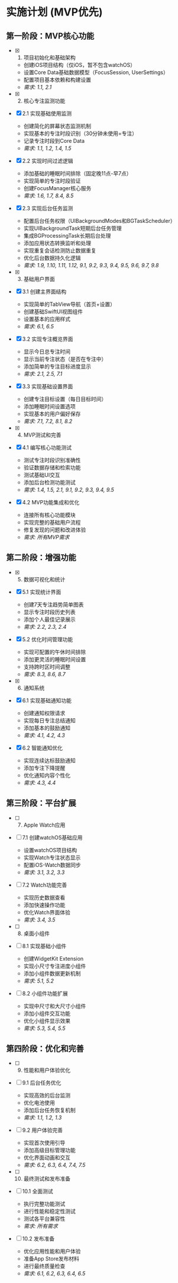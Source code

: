 # 实施计划 (MVP优先)

## 第一阶段：MVP核心功能

- [x] 1. 项目初始化和基础架构
  - 创建iOS项目结构（仅iOS，暂不包含watchOS）
  - 设置Core Data基础数据模型（FocusSession, UserSettings）
  - 配置项目基本依赖和构建设置
  - _需求: 1.1, 2.1_

- [x] 2. 核心专注监测功能
- [x] 2.1 实现基础使用监测
  - 创建简化的屏幕状态监测机制
  - 实现基本的专注时段识别（30分钟未使用=专注）
  - 记录专注时段到Core Data
  - _需求: 1.1, 1.2, 1.4, 1.5_

- [x] 2.2 实现时间过滤逻辑
  - 添加基础的睡眠时间排除（固定晚11点-早7点）
  - 实现简单的专注时段验证
  - 创建FocusManager核心服务
  - _需求: 1.6, 1.7, 8.4, 8.5_

- [x] 2.3 实现后台任务监测
  - 配置后台任务权限（UIBackgroundModes和BGTaskScheduler）
  - 实现UIBackgroundTask短期后台任务管理
  - 集成BGProcessingTask长期后台处理
  - 添加应用状态转换监听和处理
  - 实现重复会话检测防止数据重复
  - 优化后台数据持久化逻辑
  - _需求: 1.9, 1.10, 1.11, 1.12, 9.1, 9.2, 9.3, 9.4, 9.5, 9.6, 9.7, 9.8_

- [x] 3. 基础用户界面
- [x] 3.1 创建主界面结构
  - 实现简单的TabView导航（首页+设置）
  - 创建基础SwiftUI视图组件
  - 设置基本的应用样式
  - _需求: 6.1, 6.5_

- [x] 3.2 实现专注概览界面
  - 显示今日总专注时间
  - 显示当前专注状态（是否在专注中）
  - 添加简单的专注目标进度显示
  - _需求: 2.1, 2.5, 7.1_

- [x] 3.3 实现基础设置界面
  - 创建专注目标设置（每日目标时间）
  - 添加睡眠时间设置选项
  - 实现基本的用户偏好保存
  - _需求: 7.1, 7.2, 8.1, 8.2_

- [x] 4. MVP测试和完善
- [x] 4.1 编写核心功能测试
  - 测试专注时段识别准确性
  - 验证数据存储和检索功能
  - 测试基础UI交互
  - 添加后台检测功能测试
  - _需求: 1.4, 1.5, 2.1, 9.1, 9.2, 9.3, 9.4, 9.5_

- [x] 4.2 MVP功能集成和优化
  - 连接所有核心功能模块
  - 实现完整的基础用户流程
  - 修复发现的问题和改进体验
  - _需求: 所有MVP需求_

## 第二阶段：增强功能

- [x] 5. 数据可视化和统计
- [x] 5.1 实现统计界面
  - 创建7天专注趋势简单图表
  - 显示专注时段历史列表
  - 添加个人最佳记录展示
  - _需求: 2.2, 2.3, 2.4_

- [x] 5.2 优化时间管理功能
  - 实现可配置的午休时间排除
  - 添加更灵活的睡眠时间设置
  - 支持跨时区时间调整
  - _需求: 8.3, 8.6, 8.7_

- [x] 6. 通知系统
- [x] 6.1 实现基础通知功能
  - 创建通知权限请求
  - 实现每日专注总结通知
  - 添加基本的鼓励通知
  - _需求: 4.1, 4.2, 4.3_

- [x] 6.2 智能通知优化
  - 实现连续达标鼓励通知
  - 添加专注下降提醒
  - 优化通知内容个性化
  - _需求: 4.3, 4.4_

## 第三阶段：平台扩展

- [ ] 7. Apple Watch应用
- [ ] 7.1 创建watchOS基础应用
  - 设置watchOS项目结构
  - 实现Watch专注状态显示
  - 配置iOS-Watch数据同步
  - _需求: 3.1, 3.2, 3.3_

- [ ] 7.2 Watch功能完善
  - 实现历史数据查看
  - 添加快速操作功能
  - 优化Watch界面体验
  - _需求: 3.4, 3.5_

- [ ] 8. 桌面小组件
- [ ] 8.1 实现基础小组件
  - 创建WidgetKit Extension
  - 实现小尺寸专注进度小组件
  - 添加小组件数据更新机制
  - _需求: 5.1, 5.2_

- [ ] 8.2 小组件功能扩展
  - 实现中尺寸和大尺寸小组件
  - 添加小组件交互功能
  - 优化小组件显示效果
  - _需求: 5.3, 5.4, 5.5_

## 第四阶段：优化和完善

- [ ] 9. 性能和用户体验优化
- [ ] 9.1 后台任务优化
  - 实现高效的后台监测
  - 优化电池使用
  - 添加后台任务恢复机制
  - _需求: 1.1, 1.2, 1.3_

- [ ] 9.2 用户体验完善
  - 实现首次使用引导
  - 添加高级目标管理功能
  - 优化界面动画和交互
  - _需求: 6.2, 6.3, 6.4, 7.4, 7.5_

- [ ] 10. 最终测试和发布准备
- [ ] 10.1 全面测试
  - 执行完整功能测试
  - 进行性能和稳定性测试
  - 测试各平台兼容性
  - _需求: 所有需求_

- [ ] 10.2 发布准备
  - 优化应用性能和用户体验
  - 准备App Store发布材料
  - 进行最终质量检查
  - _需求: 6.1, 6.2, 6.3, 6.4, 6.5_